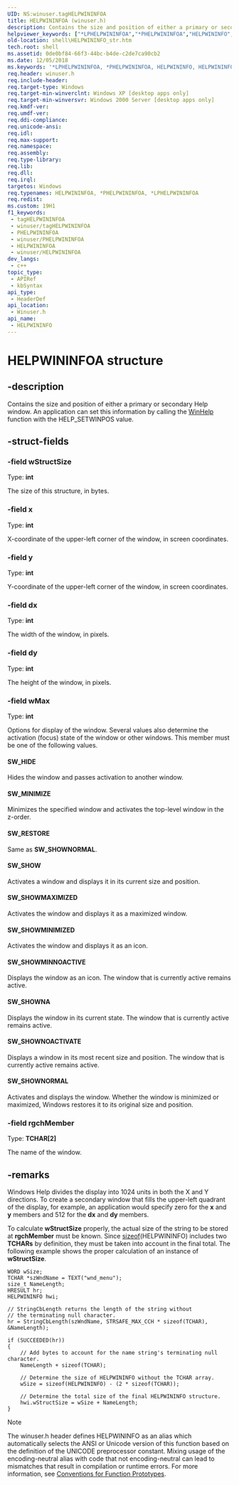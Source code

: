 ```yaml
---
UID: NS:winuser.tagHELPWININFOA
title: HELPWININFOA (winuser.h)
description: Contains the size and position of either a primary or secondary Help window. An application can set this information by calling the WinHelp function with the HELP_SETWINPOS value.
helpviewer_keywords: ["*LPHELPWININFOA","*PHELPWININFOA","HELPWININFO","HELPWININFO structure [Windows Shell]","HELPWININFOA","LPHELPWININFO","LPHELPWININFO structure pointer [Windows Shell]","PHELPWININFO","PHELPWININFO structure pointer [Windows Shell]","SW_HIDE","SW_MINIMIZE","SW_RESTORE","SW_SHOW","SW_SHOWMAXIMIZED","SW_SHOWMINIMIZED","SW_SHOWMINNOACTIVE","SW_SHOWNA","SW_SHOWNOACTIVATE","SW_SHOWNORMAL","_win32_HELPWININFO_str","shell.HELPWININFO_str","tagHELPWININFOA","tagHELPWININFOW","winuser/HELPWININFO","winuser/LPHELPWININFO","winuser/PHELPWININFO"]
old-location: shell\HELPWININFO_str.htm
tech.root: shell
ms.assetid: 0de0bf84-66f3-44bc-b4de-c2de7ca90cb2
ms.date: 12/05/2018
ms.keywords: '*LPHELPWININFOA, *PHELPWININFOA, HELPWININFO, HELPWININFO structure [Windows Shell], HELPWININFOA, LPHELPWININFO, LPHELPWININFO structure pointer [Windows Shell], PHELPWININFO, PHELPWININFO structure pointer [Windows Shell], SW_HIDE, SW_MINIMIZE, SW_RESTORE, SW_SHOW, SW_SHOWMAXIMIZED, SW_SHOWMINIMIZED, SW_SHOWMINNOACTIVE, SW_SHOWNA, SW_SHOWNOACTIVATE, SW_SHOWNORMAL, _win32_HELPWININFO_str, shell.HELPWININFO_str, tagHELPWININFOA, tagHELPWININFOW, winuser/HELPWININFO, winuser/LPHELPWININFO, winuser/PHELPWININFO'
req.header: winuser.h
req.include-header: 
req.target-type: Windows
req.target-min-winverclnt: Windows XP [desktop apps only]
req.target-min-winversvr: Windows 2000 Server [desktop apps only]
req.kmdf-ver: 
req.umdf-ver: 
req.ddi-compliance: 
req.unicode-ansi: 
req.idl: 
req.max-support: 
req.namespace: 
req.assembly: 
req.type-library: 
req.lib: 
req.dll: 
req.irql: 
targetos: Windows
req.typenames: HELPWININFOA, *PHELPWININFOA, *LPHELPWININFOA
req.redist: 
ms.custom: 19H1
f1_keywords:
 - tagHELPWININFOA
 - winuser/tagHELPWININFOA
 - PHELPWININFOA
 - winuser/PHELPWININFOA
 - HELPWININFOA
 - winuser/HELPWININFOA
dev_langs:
 - c++
topic_type:
 - APIRef
 - kbSyntax
api_type:
 - HeaderDef
api_location:
 - Winuser.h
api_name:
 - HELPWININFO
---
```


# HELPWININFOA structure


## -description

Contains the size and position of either a primary or secondary Help window. An application can set this information by calling the <a href="/windows/desktop/api/winuser/nf-winuser-winhelpa">WinHelp</a> function with the HELP_SETWINPOS value.

## -struct-fields

### -field wStructSize

Type: <b>int</b>

The size of this structure, in bytes.

### -field x

Type: <b>int</b>

X-coordinate of the upper-left corner of the window, in screen coordinates.

### -field y

Type: <b>int</b>

Y-coordinate of the upper-left corner of the window, in screen coordinates.

### -field dx

Type: <b>int</b>

The width of the window, in pixels.

### -field dy

Type: <b>int</b>

The height of the window, in pixels.

### -field wMax

Type: <b>int</b>

Options for display of the window. Several values also determine the activation (focus) state of the window or other windows. This member must be one of the following values.



#### SW_HIDE

Hides the window and passes activation to another window.



#### SW_MINIMIZE

Minimizes the specified window and activates the top-level window in the z-order.



#### SW_RESTORE

Same as <b>SW_SHOWNORMAL</b>.



#### SW_SHOW

Activates a window and displays it in its current size and position.



#### SW_SHOWMAXIMIZED

Activates the window and displays it as a maximized window.



#### SW_SHOWMINIMIZED

Activates the window and displays it as an icon.



#### SW_SHOWMINNOACTIVE

Displays the window as an icon. The window that is currently active remains active.



#### SW_SHOWNA

Displays the window in its current state. The window that is currently active remains active.



#### SW_SHOWNOACTIVATE

Displays a window in its most recent size and position. The window that is currently active remains active.



#### SW_SHOWNORMAL

Activates and displays the window. Whether the window is minimized or maximized, Windows restores it to its original size and position.

### -field rgchMember

Type: <b>TCHAR[2]</b>

The name of the window.

## -remarks

Windows Help divides the display into 1024 units in both the X and Y directions. To create a secondary window that fills the upper-left quadrant of the display, for example, an application would specify zero for the <b>x</b> and <b>y</b> members and 512 for the <b>dx</b> and <b>dy</b> members.

To calculate <b>wStructSize</b> properly, the actual size of the string to be stored at <b>rgchMember</b> must be known. Since <a href="/previous-versions/0w557fh7(v=vs.85)">sizeof</a>(HELPWININFO) includes two <b>TCHARs</b> by definition, they must be taken into account in the final total. The following example shows the proper calculation of an instance of  <b>wStructSize</b>.

                


```
WORD wSize;
TCHAR *szWndName = TEXT("wnd_menu"); 
size_t NameLength;  
HRESULT hr;
HELPWININFO hwi;

// StringCbLength returns the length of the string without 
// the terminating null character.
hr = StringCbLength(szWndName, STRSAFE_MAX_CCH * sizeof(TCHAR), &NameLength);
    
if (SUCCEEDED(hr))
{
    // Add bytes to account for the name string's terminating null character.
    NameLength + sizeof(TCHAR);
    
    // Determine the size of HELPWININFO without the TCHAR array.
    wSize = sizeof(HELPWININFO) - (2 * sizeof(TCHAR));
    
    // Determine the total size of the final HELPWININFO structure.
    hwi.wStructSize = wSize + NameLength;
}
```





> [!NOTE]
> The winuser.h header defines HELPWININFO as an alias which automatically selects the ANSI or Unicode version of this function based on the definition of the UNICODE preprocessor constant. Mixing usage of the encoding-neutral alias with code that not encoding-neutral can lead to mismatches that result in compilation or runtime errors. For more information, see [Conventions for Function Prototypes](/windows/win32/intl/conventions-for-function-prototypes).